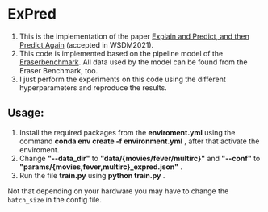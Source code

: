 # ExPred

1. This is the implementation of the paper [Explain and Predict, and then Predict Again](https://dl.acm.org/doi/abs/10.1145/3437963.3441758) (accepted in WSDM2021). 
2. This code is implemented based on the pipeline model of the [Eraserbenchmark](http://www.eraserbenchmark.com/). All data used by the model can be found from the Eraser Benchmark, too.
3. I just perform the experiments on this code using the different hyperparameters and reproduce the results.

## Usage:
  1. Install the required packages from the **enviroment.yml** using the command **conda env create -f environment.yml** , after that activate the enviroment.
  2. Change **"--data_dir"** to **"data/{movies/fever/multirc}"** and **"--conf"** to **"params/{movies,fever,multirc}_expred.json"** .
  3. Run the file **train.py** using **python train.py** .
     
Not that depending on your hardware you may have to change the `batch_size` in the config file. 
